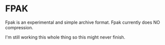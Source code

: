 # FPAK

Fpak is an experimental and simple archive format.
Fpak currently does NO compression.


I'm still working this whole thing so this might never finish.


